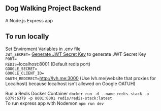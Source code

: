 ## Dog Walking Project Backend

A Node.js Express app

## To run locally

Set Enviroment Variables in .env file <br/>
`JWT_SECRET=` [Generate JWT Secret Key](https://www.ibm.com/docs/da/order-management?topic=SSGTJF/configuration/t_GeneratingJWTToken.htm) to generate JWT Secret Key  <br />
`PORT=` <br />
`REDIS=`localhost:8001 (Default redis port) <br />
`GOOGLE_SECRET=` <br />
`GOOGLE_CLIENT_ID=` <br />
`OAUTH_REDIRECT=`http://lvh.me:3000 (Use lvh.me(website that proxies for Localhost) because localhost isn't allowed on Google OATUH) <br>

Run a Redis Docker Container `docker run -d --name redis-stack -p 6379:6379 -p 8001:8001 redis/redis-stack:latest` <br />
To run express app with Nodemon `npm run dev`
